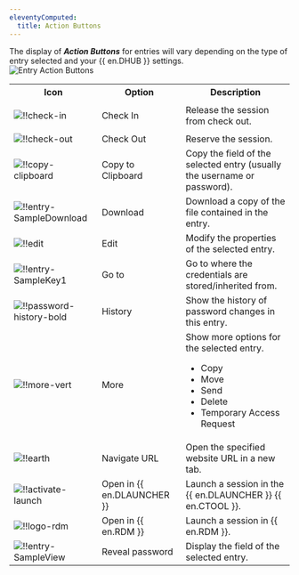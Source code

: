 ```yaml
---
eleventyComputed:
  title: Action Buttons
---
```

The display of ***Action Buttons*** for entries will vary depending on the type of entry selected and your {{ en.DHUB }} settings.  
![Entry Action Buttons](https://webdevolutions.azureedge.net/docs/en/hub/Hub2076.png)

<table>
	<tr>
		<th>
Icon 
		</th>
		<th>
Option 
		</th>
		<th>
Description 
		</th>
	</tr>
	<tr>
		<td>

![!!check-in](https://webdevolutions.azureedge.net/docs/en/hub/Icons/check-in.png)
		</td>
		<td>
Check In  
		</td>
		<td>
Release the session from check out. 
		</td>
	</tr>
	<tr>
		<td>
![!!check-out](https://webdevolutions.azureedge.net/docs/en/hub/Icons/check-out.png)
		</td>
		<td>
Check Out  
		</td>
		<td>
Reserve the session. 
		</td>
	</tr>
	<tr>
		<td>
![!!copy-clipboard](https://webdevolutions.azureedge.net/docs/en/hub/Icons/copy-clipboard.png)
		</td>
		<td>
Copy to Clipboard  
		</td>
		<td>
Copy the field of the selected entry (usually the username or password). 
		</td>
	</tr>
	<tr>
		<td>
![!!entry-SampleDownload](https://webdevolutions.azureedge.net/docs/en/hub/Icons/entry-SampleDownload.png)  
		</td>
		<td>
Download 
		</td>
		<td>
Download a copy of the file contained in the entry. 
		</td>
	</tr>
	<tr>
		<td>
![!!edit](https://webdevolutions.azureedge.net/docs/en/hub/Icons/edit.png) 
		</td>
		<td>
Edit 
		</td>
		<td>
Modify the properties of the selected entry. 
		</td>
	</tr>
	<tr>
		<td>
![!!entry-SampleKey1](https://webdevolutions.azureedge.net/docs/en/hub/Icons/entry-SampleKey1.png) 
		</td>
		<td>
Go to 
		</td>
		<td>
Go to where the credentials are stored/inherited from. 
		</td>
	</tr>
	<tr>
		<td>
![!!password-history-bold](https://webdevolutions.azureedge.net/docs/en/hub/Icons/password-history-bold.png) 
		</td>
		<td>
History 
		</td>
		<td>
Show the history of password changes in this entry. 
		</td>
	</tr>
	<tr>
		<td>
![!!more-vert](https://webdevolutions.azureedge.net/docs/en/hub/Icons/more-vert.png) 
		</td>
		<td>
More 
		</td>
		<td>
Show more options for the selected entry.  

* Copy 
* Move 
* Send 
* Delete 
* Temporary Access Request 
		</td>
	</tr>
	<tr>
		<td>
![!!earth](https://webdevolutions.azureedge.net/docs/en/hub/Icons/earth.png) 
		</td>
		<td>
Navigate URL 
		</td>
		<td>
Open the specified website URL in a new tab. 
		</td>
	</tr>
	<tr>
		<td>
![!!activate-launch](https://webdevolutions.azureedge.net/docs/en/hub/Icons/activate-launch.png) 
		</td>
		<td>
Open in {{ en.DLAUNCHER }} 
		</td>
		<td>
Launch a session in the {{ en.DLAUNCHER }} {{ en.CTOOL }}. 
		</td>
	</tr>
	<tr>
		<td>
![!!logo-rdm](https://webdevolutions.azureedge.net/docs/en/hub/Icons/logo-rdm.png) 
		</td>
		<td>
Open in {{ en.RDM }} 
		</td>
		<td>
Launch a session in {{ en.RDM }}. 
		</td>
	</tr>
	<tr>
		<td>
![!!entry-SampleView](https://webdevolutions.azureedge.net/docs/en/hub/Icons/entry-SampleView.png) 
		</td>
		<td>
Reveal password 
		</td>
		<td>
Display the field of the selected entry. 
		</td>
	</tr>
</table>
